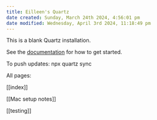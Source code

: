 ```yaml
---
title: Eilleen's Quartz
date created: Sunday, March 24th 2024, 4:56:01 pm
date modified: Wednesday, April 3rd 2024, 11:18:49 pm
---
```


This is a blank Quartz installation.

See the [documentation](https://quartz.jzhao.xyz) for how to get started.

To push updates: npx quartz sync

All pages:

[[index]]

[[Mac setup notes]]

[[testing]] 
